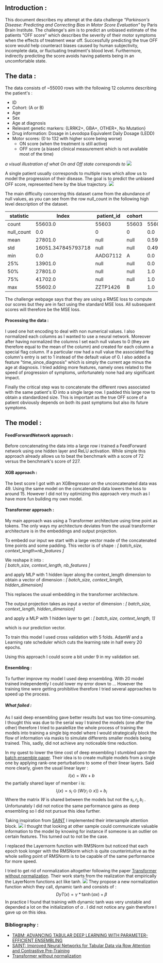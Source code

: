 
## Introduction : 

This document describes my attempt at the data challenge *"Parkinson's Disease: Predicting and Correcting Bias in Motor Score Evaluation"* by Paris Brain Institute. The challenge's aim is to predict an unbiased estimate of the patients "OFF score" which describes the severity of their motor symptoms when the effects of treatment wear off. Successfully predicting the true OFF score would help counteract biases caused by human subjectivity, incomplete data, or fluctuating treatment's blood level. Furthermore, indirectly predicting the score avoids having patients being in an uncomfortable state. 

## The data :

The data consists of ~55000 rows with the following 12 columns describing the patient's : 
- ID 
- Cohort: (A or B)
- Age
- Sex
- Age at diagnosis
- Relevant genetic markers: {LRRK2+, GBA+, OTHER+, No Mutation}
- Drug information: Dosage in Levodopa Equivalent Daily Dosage (LEDD)
- Motor scores: (0 to 132 with higher score being worse) 
	- ON score (when the treatment is still active)
	- OFF score (a biased clinical measurement which is not available most of the time)

*a visual illustration of what On and Off state corresponds to*
![](Images/image2.png)


A single patient usually corresponds to multiple rows which allow us to model the progression of their disease. The goal is to predict the unbiased OFF score, represented here by the blue trajectory.
![](Images/image1.png)

The main difficulty concerning this dataset came from the abundance of null values, as you can see from the row null_count in the following high level description of the dataset.

| statistic | Index | patient_id | cohort | sexM | gene   | age_at_diagnosis |  age  |  ledd  | time_since_intake_on | time_since_intake_off |   on   |  off  |
|-----------|-------|------------|--------|------|--------|------------------|-------|--------|----------------------|-----------------------|--------|-------|
| count      | 55603.0 | 55603 | 55603 | 55603.0 | 37645  | 52773.0 | 55603.0 | 35010.0 | 29663.0 | 11775.0 | 38944.0 | 32196.0 |
| null_count |   0.0   |   0   |   0   |   0.0  | 17958  | 2830.0  |   0.0   | 20593.0 | 25940.0 | 43828.0 | 16659.0 | 23407.0 |
| mean       | 27801.0 |  null |  null | 0.5963527147815766 |  null  | 56.73464839974987 | 62.51642177580347 | 638.1022279348757 | 1.9537167515086136 | 14.199447983014862 | 21.98597986852917 | 26.29531618834638 |
| std        | 16051.347845793718 |  null |  null | 0.4906327380288924 |  null  | 10.82309327558518 | 11.484480244550626 | 219.44318245005658 | 1.1687931366454494 |  2.8447817045395407 | 10.37129108831263 | 16.534566740720642 |
| min        |   0.0   | AADG7112 |   A   |  0.0  |  GBA+  |   16.5 |  16.5  |  50.0  |   0.0  |   6.9  |   0.0  |  0.0  |
| 25%        | 13901.0 |  null |  null |  0.0  |  null  |   49.5 |  54.9  |  481.0 |   1.1  |  12.2 |  14.0 |  13.0 |
| 50%        | 27801.0 |  null |  null |  1.0  |  null  |   56.9 |  62.5  |  611.0 |   1.6  |  13.8 |  21.0 |  24.0 |
| 75%        | 41702.0 |  null |  null |  1.0  |  null  |   64.4 |  70.5  |  765.0 |   2.6  |  15.7 |  28.0 |  38.0 |
| max        | 55602.0 | ZZTP1426 |   B   |  1.0  | OTHER+ |   89.9 | 103.3  | 1796.0 |   6.3  |  25.1 |  95.0 | 106.0 |

The challenge webpage says that they are using a RMSE loss to compute our scores but they are in fact using the standard MSE loss. All subsequent scores will therefore be the MSE loss. 

#### Processing the data : 


I used one hot encoding to deal with non numerical values. I also normalized each columns as I wanted to use a neural network. Moreover after having normalized the columns I set each null values to 0 (they are therefore equal to the mean of the column) and created for each column a special flag column. If a particular row had a null value the associated flag column's entry is set to 1 instead of the default value of 0. I also added a feature "time_since_diagnosis" which is simply the current age minus the age at diagnosis. I tried adding more features, namely ones related to the speed of progression of symptoms, unfortunately none had any significant impact. 

Finally the critical step was to concatenate the different rows associated with the same patient's ID into a single large row. I padded this large row to obtain a standardized size. This is important as the true OFF score of a patient obviously depends on both its past symptoms but also its future symptoms. 

## The model : 

#### FeedForwardNetwork approach : 

Before concatenating the data into a large row i trained a FeedForward network  using one hidden layer and ReLU activation. While simple this approach already allows us to beat the benchmark with a score of 72 versus the benchmark's score of 227. 

#### XGB approach :

The best score I got with an XGBregressor on the unconcatenated data was 49. Using the same model on the concatenated data lowers the loss to around 15. However I did not try optimizing this approach very much as I have more fun building my own model.  

#### Transformer approach : 

My main approach was using a Transformer architecture using time point as tokens. The only ways my architecture deviates from the usual transformer architecture is in the embeddings and output projection. 

To embedd our input we start with a large vector made of the concatenated time points and some padding. 
This vector is of shape : 
*\[ batch_size, context_length$\times$nb_features  \]*

We reshape it into :  
*\[ batch_size, context_length, nb_features  ]*

and apply MLP with 1 hidden layer along the context_length dimension to obtain a vector of dimension :
*\[ batch_size, context_length, hidden_dimension]*

This replaces the usual embedding in the transformer architecture. 

The output projection takes as input a vector of dimension : 
*\[ batch_size, context_length, hidden_dimension]*

and apply a MLP with 1 hidden layer to get :
*\[ batch_size, context_length, 1]*

which is our prediction vector.

To train this model I used cross validation with 5 folds. AdamW and a Learning rate scheduler which cuts the learning rate in half every 20 epochs. 

Using this approach I could score a bit under 9 in my validation set. 

#### Ensembling :

To further improve my model I used deep ensembling. With 20 model trained independently I could lower my error down to ... However the training time were getting prohibitive therefore I tried several approaches to speed up the process. 

##### What failed : 

As I said deep ensembling gave better results but was too time-consuming. I thought this was due to the serial way I trained the models (one after the other) therefore I tried to paralellize the whole process of training the models into training a single big model where I would strategically block the flow of information via masks to simulate differents smaller models being trained. This, sadly, did not achieve any noticeable time reduction. 


In my quest to lower the time cost of deep ensembling I stumbled upon the [batch ensemble paper](https://arxiv.org/pdf/2410.24210). Their idea is to create multiple models from a single one by applying  rank-one perturbations to some of their linear layers. Said more clearly, given the usual linear layer :
$$l(x) = Wx + b$$
the partially shared layer of member i is:
$$l_i(x) = s_i \odot (W (r_i \odot x)) + b_i$$
Where the matrix $W$ is shared between the models but not the $s_i, r_i, b_i$ . 
Unfortunately I did not notice the same performance gains as deep ensembling so I did not pursue this idea further. 



Taking inspiration from [SAINT](https://arxiv.org/pdf/2106.01342) I implemented their intersample attention block.
![](Images/image4.png)
I thought that looking at other sample could communicate valuable information to the model by knowing for instance if someone is an outlier on certain features. This turned out to not be the case. 


 
 I replaced the Layernorm function with RMSNorm but noticed that each epoch took longer with the RMSNorm which is quite counterintuitive as the whole selling point of RMSNorm is to be capable of the same performance for more speed.  
 

I tried to get rid of normalization altogether following the paper [Transformer without normalization](https://arxiv.org/pdf/2503.10622). Their work starts from the realization that empirically the LayerNorm functions act like tanh.
![](Images/image3.png)
They propose a new normalization function which they call, dynamic tanh and consists of : 
$$DyT(x) = \gamma * \tanh(\alpha x) + \beta $$
In practice I found that training with dynamic tanh was very unstable and depended a lot on the initialization of $\alpha$ . I did not notice any gain therefore I gave up on this idea. 


### Bibliography :
- [TABM: ADVANCING TABULAR DEEP LEARNING WITH PARAMETER-EFFICIENT ENSEMBLING](https://arxiv.org/pdf/2410.24210)
- [SAINT: Improved Neural Networks for Tabular Data via Row Attention and Contrastive Pre-Training](https://arxiv.org/pdf/2106.01342)
- [Transformer without normalization](https://arxiv.org/pdf/2503.10622)


